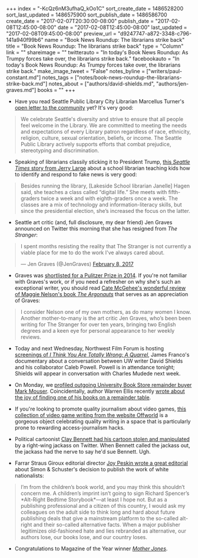 +++
index = "-KcQz6nM3ufhaQ_kOo1C"
sort_create_date = 1486528200
sort_last_updated = 1486575900
sort_publish_date = 1486586700
create_date = "2017-02-07T20:30:00-08:00"
publish_date = "2017-02-08T12:45:00-08:00"
date = "2017-02-08T12:45:00-08:00"
last_updated = "2017-02-08T09:45:00-08:00"
preview_url = "d9247747-a872-3348-c796-141a940f99b6"
name = "Book News Roundup: The librarians strike back"
title = "Book News Roundup: The librarians strike back"
type = "Column"
link = ""
shareimage = ""
twitterauto = "In today's Book News Roundup: As Trumpy forces take over, the librarians strike back."
facebookauto = "In today's Book News Roundup: As Trumpy forces take over, the librarians strike back."
make_image_tweet = "False"
notes_byline = ["writers/paul-constant.md"]
notes_tags = ["notes/book-news-roundup-the-librarians-strike-back.md"]
notes_about = ["authors/david-shields.md", "authors/jen-graves.md"]
books = ""
+++
* Have you read Seattle Public Library City Librarian Marcellus Turner's [open letter to the community](http://www.spl.org/about-the-library/leaders-and-organizations/city-librarian) yet? It's very good:

<blockquote>We celebrate Seattle's diversity and strive to ensure that all people feel welcome in the Library. We are committed to meeting the needs and expectations of every Library patron regardless of race, ethnicity, religion, culture, sexual orientation, beliefs, or income. The Seattle Public Library actively supports efforts that combat prejudice, stereotyping and discrimination.</blockquote>

* Speaking of librarians classily sticking it to President Trump, [this *Seattle Times* story from Jerry Large](http://www.seattletimes.com/seattle-news/librarians-take-up-arms-against-fake-news/) about a school librarian teaching kids how to identify and respond to fake news is very good:

<blockquote>Besides running the library, [Lakeside School librarian Janelle] Hagen said, she teaches a class called “digital life.” She meets with fifth-graders twice a week and with eighth-graders once a week. The classes are a mix of technology and information-literacy skills, but since the presidential election, she’s increased the focus on the latter.</blockquote>

* Seattle art critic (and, full disclosure, my dear friend) Jen Graves announced on Twitter this morning that she has resigned from *The Stranger*:

<blockquote class="twitter-tweet" data-lang="en"><p lang="en" dir="ltr">I spent months resisting the reality that The Stranger is not currently a viable place for me to do the work I&#39;ve always cared about.</p>&mdash; Jen Graves (@JenGraves) <a href="https://twitter.com/JenGraves/status/829365687046926336">February 8, 2017</a></blockquote>

* Graves was [shortlisted for a Pulitzer Prize in 2014](http://www.thestranger.com/slog/archives/2014/04/14/the-nine-pieces-that-made-jen-graves-a-pulitzer-prize-finalist). If you're not familiar with Graves's work, or if you need a refresher on why she's such an exceptional writer, you should read [Cate McGehee's wonderful review of Maggie Nelson's book *The Argonauts*](http://www.seattlereviewofbooks.com/reviews/body-of-work/) that serves as an appreciation of Graves:

<blockquote>I consider Nelson one of my own mothers, as do many women I know. Another mother-to-many is the art critic Jen Graves, who’s been been writing for The Stranger for over ten years, bringing two English degrees and a keen eye for personal appearance to her weekly reviews.</blockquote>

* Today and next Wednesday, Northwest Film Forum is hosting [screenings of *I Think You Are Totally Wrong: A Quarrel*](http://www.nwfilmforum.org/live/page/calendar/4278), James Franco's documentary about a conversation between UW writer David Shields and his collaborator Caleb Powell. Powell is in attendance tonight; Shields will appear in conversation with Charles Mudede next week.

* On Monday, we [profiled outgoing University Book Store remainder buyer Mark Mouser](http://www.seattlereviewofbooks.com/notes/2017/02/06/for-decades-mark-mouser-gave-authors-a-second-shot-at-greatness/). Coincidentally, author Warren Ellis recently [wrote about the joy of finding one of his books on a remainder table](http://morning.computer/2017/02/the-joy-of-the-unsold-book/).

* If you're looking to promote quality journalism about video games, [this collection of video game writing from the website Offworld](https://store.camposanto.com/products/the-offworld-collection) is a gorgeous object celebrating quality writing in a space that is particularly prone to rewarding access-journalism hacks.

* Political cartoonist [Clay Bennett had his cartoon stolen and manipulated](http://mikelynchcartoons.blogspot.com/2017/02/clay-bennett-to-alshyster-stop-stealing.html) by a right-wing jackass on Twitter. When Bennett called the jackass out, the jackass had the nerve to say he'd sue Bennett. Ugh.

* Farrar Straus Giroux editorial director [Joy Peskin wrote a great editorial](http://www.publishersweekly.com/pw/by-topic/columns-and-blogs/soapbox/article/72695-why-the-milo-yiannopoulos-book-deal-tarnishes-the-publishing-industry.html) about Simon & Schuster's decision to publish the work of white nationalists:

<blockquote>I’m from the children’s book world, and you may think this shouldn’t concern me. A children’s imprint isn’t going to sign Richard Spencer’s *Alt-Right Bedtime Storybook*—at least I hope not. But as a publishing professional and a citizen of this country, I would ask my colleagues on the adult side to think long and hard about future publishing deals that give a mainstream platform to the so-called alt-right and their so-called alternative facts. When a major publisher legitimizes old-fashioned hate and lies rebranded as alternative, our authors lose, our books lose, and our country loses.</blockquote>

* Congratulations to Magazine of the Year winner [*Mother Jones*](http://wwd.com/business-news/media/mother-jones-wins-magazine-of-the-year-asmes-10778870/).
